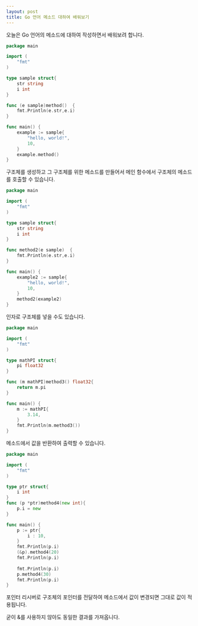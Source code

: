 ```yaml
---
layout: post
title: Go 언어 메소드 대하여 배워보기 
---
```


오늘은 Go 언어의 메소드에 대하여 작성하면서 배워보려 합니다.

```go
package main

import (
	"fmt"
)

type sample struct{
	str string
	i int
}

func (e sample)method()  {
	fmt.Println(e.str,e.i)
}

func main() {
	example := sample{
		"hello, world!",
		10,
	}
	example.method()
}
```

구조체를 생성하고 그 구조체를 위한 메소드를 만들어서 메인 함수에서 구조체의 메소드를 호출할 수 있습니다.

```go
package main

import (
	"fmt"
)

type sample struct{
	str string
	i int
}

func method2(e sample)  {
	fmt.Println(e.str,e.i)
}

func main() {
	example2 := sample{
		"hello, world!",
		10,
	}
	method2(example2)
}
```

인자로 구조체를 넣을 수도 있습니다.

```go
package main

import (
	"fmt"
)

type mathPI struct{
	pi float32
}

func (m mathPI)method3() float32{
	return m.pi
}

func main() {
	m := mathPI{
		3.14,
	}
	fmt.Println(m.method3())
}
```

메소드에서 값을 반환하여 출력할 수 있습니다.

```go
package main

import (
	"fmt"
)

type ptr struct{
	i int
}
func (p *ptr)method4(new int){
	p.i = new
}

func main() {
	p := ptr{
		i : 10,
	}
	fmt.Println(p.i)
	(&p).method4(20)
    fmt.Println(p.i)
    
	fmt.Println(p.i)
	p.method4(30)
	fmt.Println(p.i)
}
```

포인터 리시버로 구조체의 포인터를 전달하여 메소드에서 값이 변경되면 그대로 값이 적용됩니다.

굳이 &를 사용하지 않아도 동일한 결과를 가져옵니다.
